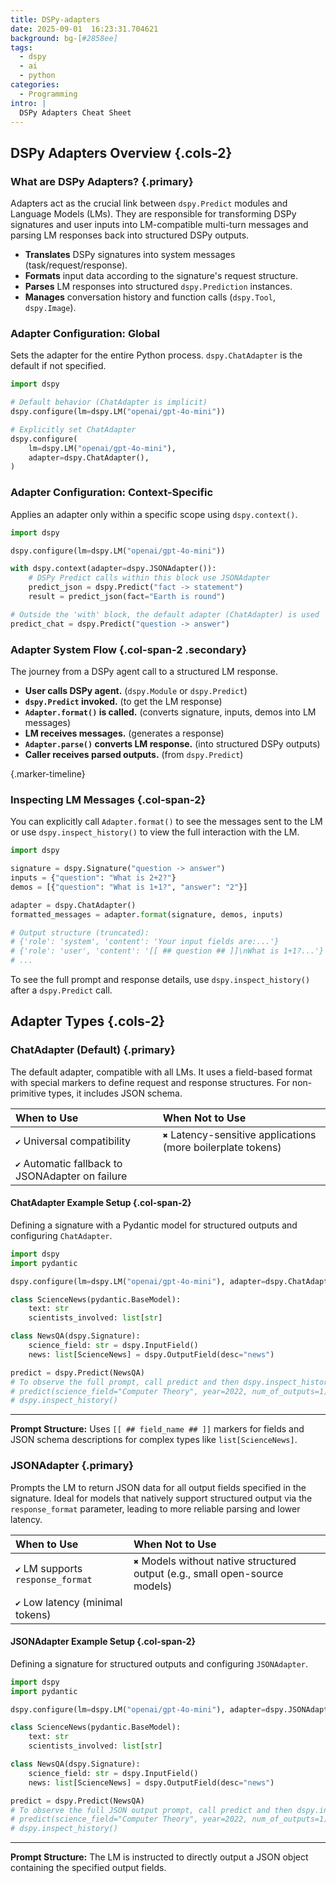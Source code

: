 ```yaml
---
title: DSPy-adapters
date: 2025-09-01  16:23:31.704621
background: bg-[#2858ee]
tags:
  - dspy
  - ai
  - python
categories:
  - Programming
intro: |
  DSPy Adapters Cheat Sheet
---
```


## DSPy Adapters Overview {.cols-2}

### What are DSPy Adapters? {.primary}

Adapters act as the crucial link between `dspy.Predict` modules and Language Models (LMs). They are responsible for transforming DSPy signatures and user inputs into LM-compatible multi-turn messages and parsing LM responses back into structured DSPy outputs.

- **Translates** DSPy signatures into system messages (task/request/response).
- **Formats** input data according to the signature's request structure.
- **Parses** LM responses into structured `dspy.Prediction` instances.
- **Manages** conversation history and function calls (`dspy.Tool`, `dspy.Image`).

### Adapter Configuration: Global

Sets the adapter for the entire Python process. `dspy.ChatAdapter` is the default if not specified.

```python
import dspy

# Default behavior (ChatAdapter is implicit)
dspy.configure(lm=dspy.LM("openai/gpt-4o-mini"))

# Explicitly set ChatAdapter
dspy.configure(
    lm=dspy.LM("openai/gpt-4o-mini"),
    adapter=dspy.ChatAdapter(),
)
```

### Adapter Configuration: Context-Specific

Applies an adapter only within a specific scope using `dspy.context()`.

```python
import dspy

dspy.configure(lm=dspy.LM("openai/gpt-4o-mini"))

with dspy.context(adapter=dspy.JSONAdapter()):
    # DSPy Predict calls within this block use JSONAdapter
    predict_json = dspy.Predict("fact -> statement")
    result = predict_json(fact="Earth is round")

# Outside the 'with' block, the default adapter (ChatAdapter) is used
predict_chat = dspy.Predict("question -> answer")
```

### Adapter System Flow {.col-span-2 .secondary}

The journey from a DSPy agent call to a structured LM response.

- **User calls DSPy agent.** (`dspy.Module` or `dspy.Predict`)
- **`dspy.Predict` invoked.** (to get the LM response)
- **`Adapter.format()` is called.** (converts signature, inputs, demos into LM messages)
- **LM receives messages.** (generates a response)
- **`Adapter.parse()` converts LM response.** (into structured DSPy outputs)
- **Caller receives parsed outputs.** (from `dspy.Predict`)

{.marker-timeline}

### Inspecting LM Messages {.col-span-2}

You can explicitly call `Adapter.format()` to see the messages sent to the LM or use `dspy.inspect_history()` to view the full interaction with the LM.

```python
import dspy

signature = dspy.Signature("question -> answer")
inputs = {"question": "What is 2+2?"}
demos = [{"question": "What is 1+1?", "answer": "2"}]

adapter = dspy.ChatAdapter()
formatted_messages = adapter.format(signature, demos, inputs)

# Output structure (truncated):
# {'role': 'system', 'content': 'Your input fields are:...'}
# {'role': 'user', 'content': '[[ ## question ## ]]\nWhat is 1+1?...'}
# ...
```

To see the full prompt and response details, use `dspy.inspect_history()` after a `dspy.Predict` call.

## Adapter Types {.cols-2}

### ChatAdapter (Default) {.primary}

The default adapter, compatible with all LMs. It uses a field-based format with special markers to define request and response structures. For non-primitive types, it includes JSON schema.

| When to Use                                       | When Not to Use                                               |
| :------------------------------------------------ | :------------------------------------------------------------ |
| `✔` Universal compatibility                      | `✖` Latency-sensitive applications (more boilerplate tokens) |
| `✔` Automatic fallback to JSONAdapter on failure |                                                               |

#### ChatAdapter Example Setup {.col-span-2}

Defining a signature with a Pydantic model for structured outputs and configuring `ChatAdapter`.

```python
import dspy
import pydantic

dspy.configure(lm=dspy.LM("openai/gpt-4o-mini"), adapter=dspy.ChatAdapter())

class ScienceNews(pydantic.BaseModel):
    text: str
    scientists_involved: list[str]

class NewsQA(dspy.Signature):
    science_field: str = dspy.InputField()
    news: list[ScienceNews] = dspy.OutputField(desc="news")

predict = dspy.Predict(NewsQA)
# To observe the full prompt, call predict and then dspy.inspect_history()
# predict(science_field="Computer Theory", year=2022, num_of_outputs=1)
# dspy.inspect_history()
```

---

**Prompt Structure:** Uses `[[ ## field_name ## ]]` markers for fields and JSON schema descriptions for complex types like `list[ScienceNews]`.

### JSONAdapter {.primary}

Prompts the LM to return JSON data for all output fields specified in the signature. Ideal for models that natively support structured output via the `response_format` parameter, leading to more reliable parsing and lower latency.

| When to Use                        | When Not to Use                                                               |
| :--------------------------------- | :---------------------------------------------------------------------------- |
| `✔` LM supports `response_format` | `✖` Models without native structured output (e.g., small open-source models) |
| `✔` Low latency (minimal tokens)  |                                                                               |

#### JSONAdapter Example Setup {.col-span-2}

Defining a signature for structured outputs and configuring `JSONAdapter`.

```python
import dspy
import pydantic

dspy.configure(lm=dspy.LM("openai/gpt-4o-mini"), adapter=dspy.JSONAdapter())

class ScienceNews(pydantic.BaseModel):
    text: str
    scientists_involved: list[str]

class NewsQA(dspy.Signature):
    science_field: str = dspy.InputField()
    news: list[ScienceNews] = dspy.OutputField(desc="news")

predict = dspy.Predict(NewsQA)
# To observe the full JSON output prompt, call predict and then dspy.inspect_history()
# predict(science_field="Computer Theory", year=2022, num_of_outputs=1)
# dspy.inspect_history()
```

---

**Prompt Structure:** The LM is instructed to directly output a JSON object containing the specified output fields.
